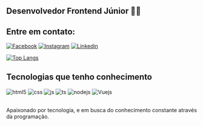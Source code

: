
## Desenvolvedor Frontend Júnior 👨‍💻

## Entre em contato:
 
[![Facebook](https://img.shields.io/badge/Facebook-1877F2?style=for-the-badge&logo=facebook&logoColor=white)](https://www.facebook.com/people/Adriano-Santos/100001494982994)
[![Instagram](https://img.shields.io/badge/Instagram-E4405F?style=for-the-badge&logo=instagram&logoColor=white)](https://www.instagram.com/adriano.sgs/)
[![Linkedin](https://img.shields.io/badge/LinkedIn-0077B5?style=for-the-badge&logo=linkedin&logoColor=white)](https://www.linkedin.com/in/adriano-guedes-baa64573/)


[![Top Langs](https://github-readme-stats.vercel.app/api/top-langs/?username=Adrianosgs&layout=compact&theme=tokyonight)](https://github.com/anuraghazra/github-readme-stats)


## Tecnologias que tenho conhecimento

<div style="display: inline_block">
  <img align="center" alt="html5" src="https://img.shields.io/badge/HTML5-E34F26?style=for-the-badge&logo=html5&logoColor=white" />
  <img align="center" alt="css" src="https://img.shields.io/badge/CSS3-1572B6?style=for-the-badge&logo=css3&logoColor=white" />
  <img align="center" alt="js" src="https://img.shields.io/badge/JavaScript-F7DF1E?style=for-the-badge&logo=javascript&logoColor=black" />
  <img align="center" alt="ts" src="https://img.shields.io/badge/TypeScript-007ACC?style=for-the-badge&logo=typescript&logoColor=white" />
  <img align="center" alt="nodejs" src="https://img.shields.io/badge/Node.js-43853D?style=for-the-badge&logo=node.js&logoColor=white" />
   <img align="center" alt="Vuejs" src="https://img.shields.io/badge/Vue.js-35495E?style=for-the-badge&logo=vue.js&logoColor=4FC08D" />
</div><br/>

Apaixonado por tecnologia, e em busca do conhecimento constante através da programação.
 


